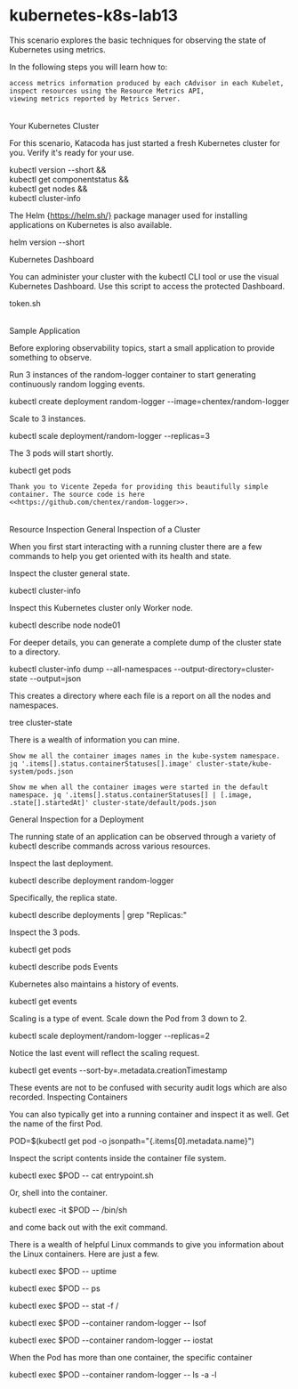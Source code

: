 # kubernetes-k8s-lab13

This scenario explores the basic techniques for observing the state of Kubernetes using metrics.

In the following steps you will learn how to:

    access metrics information produced by each cAdvisor in each Kubelet,
    inspect resources using the Resource Metrics API,
    viewing metrics reported by Metrics Server.

######

Your Kubernetes Cluster

For this scenario, Katacoda has just started a fresh Kubernetes cluster for you. Verify it's ready for your use.

kubectl version --short && \
kubectl get componentstatus && \
kubectl get nodes && \
kubectl cluster-info

The Helm {https://helm.sh/}  package manager used for installing applications on Kubernetes is also available.

helm version --short

Kubernetes Dashboard

You can administer your cluster with the kubectl CLI tool or use the visual Kubernetes Dashboard. Use this script to access the protected Dashboard.

token.sh

######
Sample Application

Before exploring observability topics, start a small application to provide something to observe.

Run 3 instances of the random-logger container to start generating continuously random logging events.

kubectl create deployment random-logger --image=chentex/random-logger

Scale to 3 instances.

kubectl scale deployment/random-logger --replicas=3

The 3 pods will start shortly.

kubectl get pods

    Thank you to Vicente Zepeda for providing this beautifully simple container. The source code is here <<https://github.com/chentex/random-logger>>.

######

Resource Inspection
General Inspection of a Cluster

When you first start interacting with a running cluster there are a few commands to help you get oriented with its health and state.

Inspect the cluster general state.

kubectl cluster-info

Inspect this Kubernetes cluster only Worker node.

kubectl describe node node01

For deeper details, you can generate a complete dump of the cluster state to a directory.

kubectl cluster-info dump --all-namespaces --output-directory=cluster-state --output=json

This creates a directory where each file is a report on all the nodes and namespaces.

tree cluster-state

There is a wealth of information you can mine.

    Show me all the container images names in the kube-system namespace. jq '.items[].status.containerStatuses[].image' cluster-state/kube-system/pods.json

    Show me when all the container images were started in the default namespace. jq '.items[].status.containerStatuses[] | [.image, .state[].startedAt]' cluster-state/default/pods.json

General Inspection for a Deployment

The running state of an application can be observed through a variety of kubectl describe commands across various resources.

Inspect the last deployment.

kubectl describe deployment random-logger

Specifically, the replica state.

kubectl describe deployments | grep "Replicas:"

Inspect the 3 pods.

kubectl get pods

kubectl describe pods
Events

Kubernetes also maintains a history of events.

kubectl get events

Scaling is a type of event. Scale down the Pod from 3 down to 2.

kubectl scale deployment/random-logger --replicas=2

Notice the last event will reflect the scaling request.

kubectl get events --sort-by=.metadata.creationTimestamp

These events are not to be confused with security audit logs which are also recorded.
Inspecting Containers

You can also typically get into a running container and inspect it as well. Get the name of the first Pod.

POD=$(kubectl get pod  -o jsonpath="{.items[0].metadata.name}")

Inspect the script contents inside the container file system.

kubectl exec $POD -- cat entrypoint.sh

Or, shell into the container.

kubectl exec -it $POD -- /bin/sh

and come back out with the exit command.

There is a wealth of helpful Linux commands to give you information about the Linux containers. Here are just a few.

kubectl exec $POD -- uptime

kubectl exec $POD -- ps

kubectl exec $POD -- stat -f /

kubectl exec $POD --container random-logger -- lsof

kubectl exec $POD --container random-logger -- iostat

When the Pod has more than one container, the specific container

kubectl exec $POD --container random-logger -- ls -a -l
######



